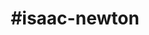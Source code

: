 ---
title: "#isaac-newton"
hashtag: "isaac-newton"
tags:
  - Mathematician
  - Calculus
  - Physicist
  - Scientist
  - Age of Enlightenment
  - Human Being
---